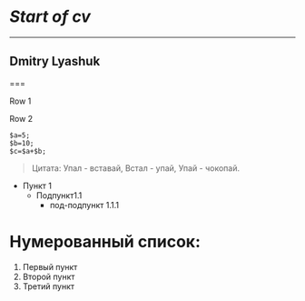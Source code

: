 # *__Start of cv__*

---

## __Dmitry Lyashuk__

===

Row 1

Row 2


```
$a=5;
$b=10;
$c=$a+$b;
```

> Цитата: Упал - вставай, Встал - упай, Упай - чокопай.

* Пункт 1
    * Подпункт1.1
        * под-подпункт 1.1.1
# Нумерованный список:

1. Первый пункт
2. Второй пункт
3. Третий пункт